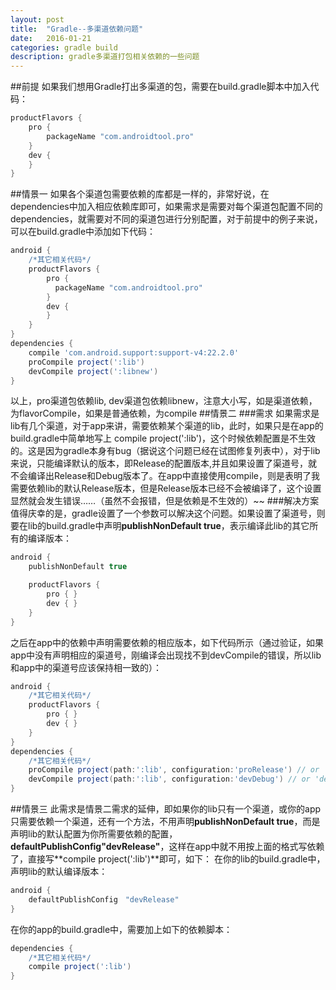 ```yaml
---
layout: post
title:  "Gradle--多渠道依赖问题"
date:   2016-01-21
categories: gradle build
description: gradle多渠道打包相关依赖的一些问题
---
```

##前提
如果我们想用Gradle打出多渠道的包，需要在build.gradle脚本中加入代码：
```gradle
productFlavors {
    pro {
        packageName "com.androidtool.pro"
    }
    dev {
    }
}
```
##情景一
如果各个渠道包需要依赖的库都是一样的，非常好说，在dependencies中加入相应依赖库即可，如果需求是需要对每个渠道包配置不同的dependencies，就需要对不同的渠道包进行分别配置，对于前提中的例子来说，可以在build.gradle中添加如下代码：
```gradle
android {
    /*其它相关代码*/
    productFlavors {
        pro {
          packageName "com.androidtool.pro"
        }
        dev {
        }
    }
}
dependencies {
    compile 'com.android.support:support-v4:22.2.0'
    proCompile project(':lib')
    devCompile project(':libnew')
}
```
以上，pro渠道包依赖lib, dev渠道包依赖libnew，注意大小写，如是渠道依赖，为flavorCompile，如果是普通依赖，为compile
##情景二
###需求
如果需求是lib有几个渠道，对于app来讲，需要依赖某个渠道的lib，此时，如果只是在app的build.gradle中简单地写上
compile project(':lib')，这个时候依赖配置是不生效的。这是因为gradle本身有bug（据说这个问题已经在试图修复列表中），对于lib来说，只能编译默认的版本，即Release的配置版本,并且如果设置了渠道号，就不会编译出Release和Debug版本了。在app中直接使用compile，则是表明了我需要依赖lib的默认Release版本，但是Release版本已经不会被编译了，这个设置显然就会发生错误……（虽然不会报错，但是依赖是不生效的）~~
###解决方案
值得庆幸的是，gradle设置了一个参数可以解决这个问题。如果设置了渠道号，则要在lib的build.gradle中声明**publishNonDefault true**，表示编译此lib的其它所有的编译版本：
```gradle
android {
    publishNonDefault true

    productFlavors {
        pro { }
        dev { }
    }
}
```
之后在app中的依赖中声明需要依赖的相应版本，如下代码所示（通过验证，如果app中没有声明相应的渠道号，刚编译会出现找不到devCompile的错误，所以lib和app中的渠道号应该保持相一致的）：
```gradle
android {
    /*其它相关代码*/
    productFlavors {
        pro { }
        dev { }
    }
}
dependencies {
    /*其它相关代码*/
    proCompile project(path:':lib', configuration:'proRelease') // or 'proDebug'
    devCompile project(path:':lib', configuration:'devDebug') // or 'devRelease'
}
```
##情景三
此需求是情景二需求的延伸，即如果你的lib只有一个渠道，或你的app只需要依赖一个渠道，还有一个方法，不用声明**publishNonDefault true**，而是声明lib的默认配置为你所需要依赖的配置，**defaultPublishConfig"devRelease"**，这样在app中就不用按上面的格式写依赖了，直接写**compile project(':lib')**即可，如下：
在你的lib的build.gradle中，声明lib的默认编译版本：
```gradle
android {
    defaultPublishConfig　"devRelease"
}
```
在你的app的build.gradle中，需要加上如下的依赖脚本：
```gradle
dependencies {
    /*其它相关代码*/
    compile project(':lib')
}
```
